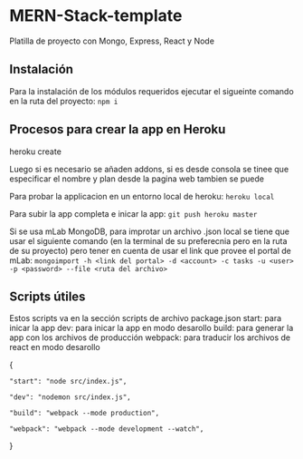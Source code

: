 # MERN-Stack-template
Platilla de proyecto con Mongo, Express, React y Node

## Instalación
Para la instalación de los módulos requeridos ejecutar el sigueinte comando en la ruta del proyecto:
`npm i`

## Procesos para crear la app en Heroku
heroku create <nombre de la app>

Luego si es necesario se añaden addons, si es desde consola se tinee que especificar el nombre y plan desde la pagina web tambien se puede

Para probar la applicacion en un entorno local de heroku:
`heroku local`

Para subir la app completa e inicar la app:
`git push heroku master`

Si se usa mLab MongoDB, para improtar un archivo .json local se tiene que usar el siguiente comando (en la terminal de su preferecnia pero en la ruta de su proyecto) pero tener en cuenta de usar el link que provee el portal de mLab:
`mongoimport -h <link del portal> -d <account> -c tasks -u <user> -p <password> --file <ruta del archivo>`

## Scripts útiles
Estos scripts va en la sección scripts de archivo package.json
start: para inicar la app
dev: para inicar la app en modo desarollo
build: para generar la app con los archivos de producción
webpack: para traducir los archivos de react en modo desarollo

{

	"start": "node src/index.js",
	
	"dev": "nodemon src/index.js",
	
	"build": "webpack --mode production",
	
	"webpack": "webpack --mode development --watch",
}

